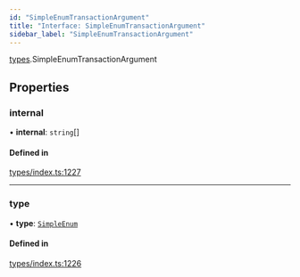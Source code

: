 ```yaml
---
id: "SimpleEnumTransactionArgument"
title: "Interface: SimpleEnumTransactionArgument"
sidebar_label: "SimpleEnumTransactionArgument"
---
```


[types](../../../modules/Types/Types.md).SimpleEnumTransactionArgument

## Properties

### internal

• **internal**: `string`[]

#### Defined in

[types/index.ts:1227](https://github.com/PolymeshAssociation/polymesh-sdk/blob/720afb69c/src/types/index.ts#L1227)

___

### type

• **type**: [`SimpleEnum`](../../../enums/Types/TransactionArgumentType/TransactionArgumentType.md#simpleenum)

#### Defined in

[types/index.ts:1226](https://github.com/PolymeshAssociation/polymesh-sdk/blob/720afb69c/src/types/index.ts#L1226)
